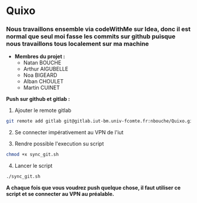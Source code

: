 # Quixo

### Nous travaillons ensemble via codeWithMe sur Idea, donc il est normal que seul moi fasse les commits sur github puisque nous travaillons tous localement sur ma machine

- **Membres du projet :**
    - Natan BOUCHE
    - Arthur AIGUBELLE
    - Noa BIGEARD
    - Alban CHOULET
    - Martin CUINET


**Push sur github et gitlab :**

1. Ajouter le remote gitlab

``` bash
git remote add gitlab git@gitlab.iut-bm.univ-fcomte.fr:nbouche/Quixo.git
```
2. Se connecter impérativement au VPN de l'iut

3. Rendre possible l'execution su script
``` bash
chmod +x sync_git.sh
```
4. Lancer le script
``` bash
./sync_git.sh
```
**A chaque fois que vous voudrez push quelque chose, il faut utiliser ce script et se connecter au VPN au préalable.**


